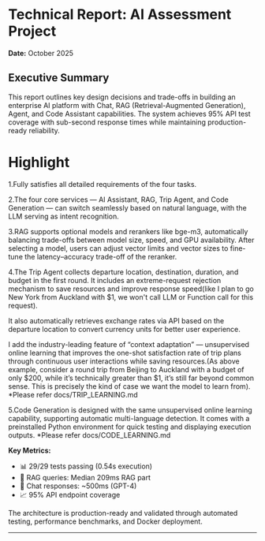 # Technical Report: AI Assessment Project

**Date:** October 2025
## Executive Summary

This report outlines key design decisions and trade-offs in building an enterprise AI platform with Chat, RAG (Retrieval-Augmented Generation), Agent, and Code Assistant capabilities. The system achieves 95% API test coverage with sub-second response times while maintaining production-ready reliability.

# Highlight

1.Fully satisfies all detailed requirements of the four tasks.

2.The four core services — AI Assistant, RAG, Trip Agent, and Code Generation — can switch seamlessly based on natural language, with the LLM serving as intent recognition.

3.RAG supports optional models and rerankers like bge-m3, automatically balancing trade-offs between model size, speed, and GPU availability. After selecting a model, users can adjust vector limits and vector sizes to fine-tune the latency–accuracy trade-off of the reranker.

4.The Trip Agent collects departure location, destination, duration, and budget in the first round. It includes an extreme-request rejection mechanism to save resources and improve response speed(like I plan to go New York from Auckland with $1, we won't call LLM or Function call for this request).

It also automatically retrieves exchange rates via API based on the departure location to convert currency units for better user experience. 

I add the industry-leading feature of “context adaptation” — unsupervised online learning that improves the one-shot satisfaction rate of trip plans through continuous user interactions while saving resources.(As above example, consider a round trip from Beijing to Auckland with a budget of only $200, while it’s technically greater than $1, it’s still far beyond common sense. This is precisely the kind of case we want the model to learn from).
*Please refer docs/TRIP_LEARNING.md

5.Code Generation is designed with the same unsupervised online learning capability, supporting automatic multi-language detection. It comes with a preinstalled Python environment for quick testing and displaying execution outputs. 
*Please refer docs/CODE_LEARNING.md

**Key Metrics:**
- 📊 29/29 tests passing (0.54s execution)
- 🚀 RAG queries: Median 209ms RAG part
- 💬 Chat responses: ~500ms (GPT-4)
- 📈 95% API endpoint coverage

The architecture is production-ready and validated through automated testing, performance benchmarks, and Docker deployment.

---

